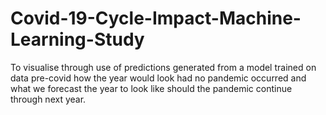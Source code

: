 # Covid-19-Cycle-Impact-Machine-Learning-Study
To visualise through use of predictions generated from a model trained on data pre-covid how the year would look had no pandemic occurred and what we forecast the year to look like should the pandemic continue through next year. 
